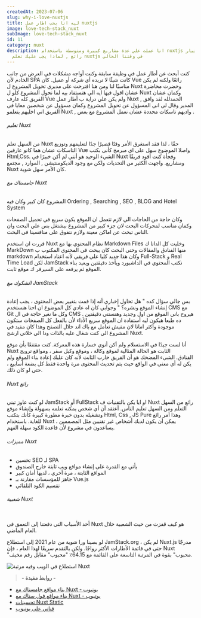 ```yaml
---
createdAt: 2023-07-06
slug: why-i-love-nuxtjs
title: ليه انا بحب اطار عمل nuxtjs
image: love-tech-stack_nuxt
subImage: love-tech-stack_nuxt
id: 11
category: nuxt
description: انا عملت علي عدة مشاريع كبيرة ومتوسطة باستخدام nuxtjs وكان اختيار
  رائع , لماذا يجب عليك تعلم nuxtjs في وقتنا الحالي
---
```

<!--StartFragment-->

كنت أبحث عن أطار عمل في وظيفة سابقة وكنت أواجه مشكلات في العرض من جانب الخادم لأن SPA كانت شيئًا لا تريده أي شركة أو عميل. كان Vue رائعًا ولكنه لم يكن مناسبًا لنا و﻿من هنا اقترحت علي مديري تحويل المشروع ل Nuxt وحضرت محاضرة عشان اقول فيها ايه الي هنستفاد بيه لما نحول المشروع كلو ل Nuxt وكمان عشان الفريق كله عارف Vue ولم يكن علي دراية ب أطار عمل Nuxt , الحمدلله لقد وافق المدير وقال لي اني المسؤول عن تحويل المشروع وكمان مسؤول عن شخصين معايا في الفريق اني اخليهم يتعلمو Nuxt , واديهم تاسكات محددة عشان نعمل المشروع مع بعض .

###### ت﻿عليم Nuxt

من السهل تعلم Nuxt حقًا ، لذا فقد استغرق الأمر وقتًا قصيرًا جدًا لتعليمهم وتوزيع التاسكات عشان هما كانو عارفين Vue واصلا الموضوع سهل علي اي مبرمج كأني بكتب Html,Css. الشيء الوحيد هو أنني لم أكن خبيرًا في Nuxt وفجأة كنت أقود فريقًا ومشاريع. واجهت الكثير من التحديات ولكن مع وجود الديكومنتيشن , الموارد , مجتمع Nuxt كان الأمر سهل شوية.

###### ج﻿امستاك مع Nuxt

ا﻿لمشروع كان كبير وكان فيه Ordering , Searching , SEO , BLOG and Hotel System

و﻿كان حاجة من الحاجات الي لازم تتعمل ان الموقع يكون سريع في تحميل الصفحات وكمان مناسب لمحركات البحث لان جزء كبير من المشروع بيشتغل بس علي البحث وان الناس تبحث عن اماكن معينة ولازم نتفوق علي منافسينا في البحث.

ق﻿ررت ان استخدم Nuxt نظام المحتوي بها مع Markdown Files وخليت كل الداتا ك MarkDown منها الفنادق والمقالات وحتي البحث كان يبحث في المحتوي المكتوب ب markdown وكان هذا جديد كليا علي فريقي لأنه اعتاد استخدام Full-Stack و Real Time Load لكن JamStack نكتب المحتوي في الداشبورد ويأخذ دقيقتين ويعيد بناء الموقع ثم يرفعه علي السيرفر ك موقع ثابت.

###### ا﻿لشكوك مع JamStack

ب﻿س جالي سؤال كده " هل تحاول إخباري أنه إذا قمت بتغيير بعض المحتوى ، يجب إعادة إنشاء الموقع ونشره؟ " وجوابي كان اه عادي كل الموضوع ان احنا هنستخدم CMS مع Git وكل ما نغير حاجة في ال CMS هيروح باني الموقع من اول وجديد وهنستني دقيقتين . ده طبعا هيكون ليه أستفادة ان الموقع سريع الأداء لأن بالفعل كل الصفحات ستكون موجودة وأكثر امانا لان مفيش تعامل مع باك اند خلال التصفح وهذا كان مفيد في المشروع الي كنت شغال عليه بالذات ودا الي خلاني ارشح Nuxt.

أنا لست جيدًا في الاستسلام ولم أكن أنوي خسارة هذه المعركة. كنت مقتنعًا بأن موقع Nuxt الثابت هو الحالة المثالية لموقع وكالة ، وموقع وكيل سفر ، ومواقع ترويج الفنادق. الشيء المضحك هو أن الفريق حارب الثابت لأنه كان عليك إعادة بناء الموقع ولم يكن له أي معنى في الواقع حيث يتم تحديث المحتوى مرة واحدة فقط كل بضعة أسابيع ، حتى لو كان ذلك.

###### N﻿uxt رائع

ل﻿و كنت عاوز تبني JamStack أو FullStack او ايا يكن بالتقنيات ف Nuxt رائع من السهل التعلم ومن السهل تعليم الناس. أعتقد أن أي شخص يمكنه  تعلمه بسهولة وإنشاء موقع وتشغيله بدون خبرة مطورة كبيرة  كأنك بتكتب Html, Css , JS Pure وهذا أمر رائع للغاية. باستخدام Nuxt ، يمكن أن يكون لديك أشخاص غير تقنيين مثل المصممين يساعدون في مشروع لأن قاعدة  الكود سهلة الفهم.

###### م﻿ميزات Nuxt

* تحسين SEO لـ SPA
* يأتي مع القدرة على إنشاء مواقع ويب ثابتة خارج الصندوق
* المواقع الثابتة ، مرة أخرى ، لديها أمان كبير
* جاهز للمؤسسات مقارنة بـ Vue.js
* تقسيم الكود التلقائي

###### شعبية Nuxt

\
أحد الأسباب التي دفعتنا إلى التعمق في Nuxt هو كيف قفزت من حيث الشعبية خلال العام الماضي.

 لو بصينا ورا شوية من عام 2021 إلى استطلاع JamStack.org ، لم يكن Nuxt.js مدرجًا حتى في قائمة  الأطارات الأكثر رواجًا. ولكن بالتقدم سريعًا لهذا العام ، فإن Nuxt "محبوب" بقوة في المرتبة التاسعة على القائمة مع 64.15٪ "محبوب" مقابل رقم مخيف.

![استطلاع في الويب وفيه مرتبة Nuxt ](https://res.cloudinary.com/drcfigqqr/image/upload/v1688671465/toz2ljccr6pvldvi19hb_vvltwp.webp "استطلاع في الويب وفيه مرتبة Nuxt ")

> **\- ر﻿وابط مفيدة -**

* [ ب﻿ناء مواقع جامستاك مع Nuxt - يوتيوب](https://www.youtube.com/results?search_query=Build+Jamstack+site+with+nuxt+js)
* [ ب﻿ناء مواقع فول ستاك مع Nuxt - يوتيوب](https://www.youtube.com/results?search_query=build+FullStack+site+with+nuxt+js)
* [تحسينات Nuxt Static](https://nuxtjs.org/blog/nuxt-static-improvements)
* [قناتي على يوتيوب](https://www.youtube.com/@ahmeedwaleed/videos)